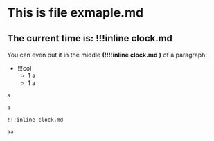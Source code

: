 # This is file exmaple.md
## The current time is: !!!inline clock.md 

You can even put it in the middle **(!!!!inline clock.md )** of a paragraph:

- !!!col
	- 1
	  a
	- 1
	  a

````col
a

a
````

```col-md
!!!inline clock.md
```
`aa`